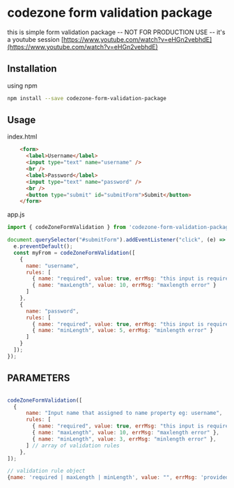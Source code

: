 # codezone form validation package

this is simple form validation package -- NOT FOR PRODUCTION USE -- it's a youtube session 
[https://www.youtube.com/watch?v=eHGn2vebhdE](https://www.youtube.com/watch?v=eHGn2vebhdE)

## Installation

using npm

```bash
npm install --save codezone-form-validation-package
```

## Usage

index.html

```html
    <form>
      <label>Username</label>
      <input type="text" name="username" />
      <br />
      <label>Password</label>
      <input type="text" name="password" />
      <br />
      <button type="submit" id="submitForm">Submit</button>
    </form>
```

app.js

```javascript
import { codeZoneFormValidation } from 'codezone-form-validation-package'

document.querySelector("#submitForm").addEventListener("click", (e) => {
  e.preventDefault();
  const myFrom = codeZoneFormValidation([
    {
      name: "username",
      rules: [
        { name: "required", value: true, errMsg: "this input is required" },
        { name: "maxLength", value: 10, errMsg: "maxlength error" }
      ]
    },
    {
      name: "password",
      rules: [
        { name: "required", value: true, errMsg: "this input is required" },
        { name: "minLength", value: 5, errMsg: "minlength error" }
      ]
    }
  ]);
});

```

## PARAMETERS

```javascript

codeZoneFormValidation([
  {
      name: "Input name that assigned to name property eg: username",
      rules: [
        { name: "required", value: true, errMsg: "this input is required" },
        { name: "maxLength", value: 10, errMsg: "maxlength error" },
        { name: "minLength", value: 3, errMsg: "minlength error" },
      ] // array of validation rules
    },
]);

// validation rule object 
{name: 'required | maxLength | minLength', value: "", errMsg: 'provided error msg'}
```

